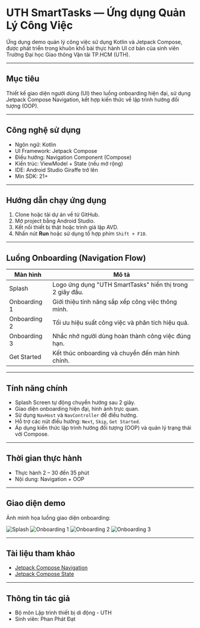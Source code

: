 # UTH SmartTasks — Ứng dụng Quản Lý Công Việc

Ứng dụng demo quản lý công việc sử dụng Kotlin và Jetpack Compose, được phát triển trong khuôn khổ bài thực hành UI cơ bản của sinh viên Trường Đại học Giao thông Vận tải TP.HCM (UTH).

---

## Mục tiêu

Thiết kế giao diện người dùng (UI) theo luồng onboarding hiện đại, sử dụng Jetpack Compose Navigation, kết hợp kiến thức về lập trình hướng đối tượng (OOP).

---

## Công nghệ sử dụng

- Ngôn ngữ: Kotlin  
- UI Framework: Jetpack Compose  
- Điều hướng: Navigation Component (Compose)  
- Kiến trúc: ViewModel + State (nếu mở rộng)  
- IDE: Android Studio Giraffe trở lên  
- Min SDK: 21+

---

## Hướng dẫn chạy ứng dụng

1. Clone hoặc tải dự án về từ GitHub.
2. Mở project bằng Android Studio.
3. Kết nối thiết bị thật hoặc trình giả lập AVD.
4. Nhấn nút **Run** hoặc sử dụng tổ hợp phím `Shift + F10`.

---

## Luồng Onboarding (Navigation Flow)

| Màn hình     | Mô tả                                                                 |
|--------------|------------------------------------------------------------------------|
| Splash       | Logo ứng dụng "UTH SmartTasks" hiển thị trong 2 giây đầu.             |
| Onboarding 1 | Giới thiệu tính năng sắp xếp công việc thông minh.                   |
| Onboarding 2 | Tối ưu hiệu suất công việc và phân tích hiệu quả.                    |
| Onboarding 3 | Nhắc nhở người dùng hoàn thành công việc đúng hạn.                   |
| Get Started  | Kết thúc onboarding và chuyển đến màn hình chính.                    |

---

## Tính năng chính

- Splash Screen tự động chuyển hướng sau 2 giây.
- Giao diện onboarding hiện đại, hình ảnh trực quan.
- Sử dụng `NavHost` và `NavController` để điều hướng.
- Hỗ trợ các nút điều hướng: `Next`, `Skip`, `Get Started`.
- Áp dụng kiến thức lập trình hướng đối tượng (OOP) và quản lý trạng thái với Compose.

---

## Thời gian thực hành

- Thực hành 2 – 30 đến 35 phút  
- Nội dung: Navigation + OOP

---

## Giao diện demo

Ảnh minh họa luồng giao diện onboarding:

![Splash](images/BaiTH2_1.jpg)
![Onboarding 1](images/BaiTH2_2.jpg)
![Onboarding 2](images/BaiTH2_3.jpg)
![Onboarding 3](images/BaiTH2_4.jpg)

---

## Tài liệu tham khảo

- [Jetpack Compose Navigation](https://developer.android.com/jetpack/compose/navigation)  
- [Jetpack Compose State](https://developer.android.com/jetpack/compose/state)

---

## Thông tin tác giả

- Bộ môn Lập trình thiết bị di động - UTH  
- Sinh viên: Phan Phát Đạt  
